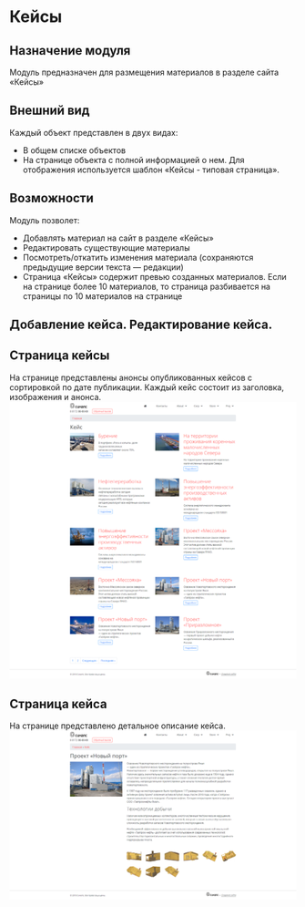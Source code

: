 # Кейсы
## Назначение модуля
Модуль предназначен для размещения материалов в разделе сайта «Кейсы»
## Внешний вид
Каждый объект представлен в двух видах:
- В общем списке объектов
- На странице объекта с полной информацией о нем. Для отображения используется шаблон «Кейсы - типовая страница».
## Возможности
Модуль позволет:
- Добавлять материал на сайт в разделе «Кейсы»
- Редактировать существующие материалы
- Посмотреть/откатить изменения материала (сохраняются предыдущие версии текста — редакции)
- Страница «Кейсы» содержит превью созданных материалов. Если на странице более 10 материалов, то страница разбивается на страницы по 10 материалов на странице
## Добавление кейса. Редактирование кейса.






## Страница кейсы
На странице представлены анонсы опубликованных кейсов с сортировкой по дате публикации.
Каждый кейс состоит из заголовка, изображения и анонса.
<img src="https://github.com/synapse-studio/helper/blob/master/tz/case/case_1.png">

## Страница кейса
На странице представлено детальное описание кейса. 
<img src="https://github.com/synapse-studio/helper/blob/master/tz/case/case_2.png">







